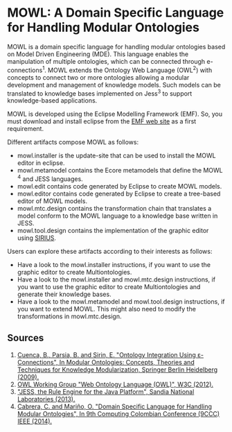 # MOWL: A Domain Specific Language for Handling Modular Ontologies 

MOWL is a domain specific language for handling modular ontologies based on Model Driven Engineering (MDE). This language enables the manipulation of multiple ontologies, which can be connected through e-connections<sup>1</sup>. MOWL extends the Ontology Web Language (OWL<sup>2</sup>) with concepts to connect two or more ontologies allowing a modular development and management of knowledge models. Such models can be translated to knowledge bases implemented on Jess<sup>3</sup> to support knowledge-based applications.

MOWL is developed using the Eclipse Modelling Framework (EMF). So, you must download and install eclipse from the [EMF web site](https://www.eclipse.org/modeling/emf/) as a first requirement.

Different artifacts compose MOWL as follows:

* mowl.installer is the update-site that can be used to install the MOWL editor in eclipse.
* mowl.metamodel contains the Ecore metamodels that define the MOWL<sup> 4</sup> and JESS languages.
* mowl.edit contains code generated by Eclipse to create MOWL models. 
* mowl.editor contains code generated by Eclipse to create a tree-based editor of MOWL models. 
* mowl.mtc.design contains the transformation chain that translates a model conform to the MOWL language to a knowledge base written in JESS.
* mowl.tool.design contains the implementation of the graphic editor using [SIRIUS](https://www.eclipse.org/sirius/).

Users can explore these artifacts according to their interests as follows:

* Have a look to the mowl.installer instructions, if you want to use the graphic editor to create Multiontologies.
* Have a look to the mowl.installer and mowl.mtc.design instructions, if you want to use the graphic editor to create Multiontologies and generate their knowledge bases.
* Have a look to the mowl.metamodel and mowl.tool.design instructions, if you want to extend MOWL. This might also need to modify the transformations in mowl.mtc.design.

## Sources
1. [Cuenca, B., Parsia, B. and Sirin, E. "Ontology Integration Using ε-Connections", In Modular Ontologies: Concepts, Theories and Techniques for Knowledge Modularization, Springer Berlin Heidelberg (2009).](https://link.springer.com/chapter/10.1007/978-3-642-01907-4_14)
2. [OWL Working Group "Web Ontology Language (OWL)", W3C (2012).](https://www.w3.org/OWL/)
3. ["JESS, the Rule Engine for the Java Platform", Sandia National Laboratories (2013).](https://www.jessrules.com/)
4. [Cabrera, C. and Mariño, O. "Domain Specific Language for Handling Modular Ontologies", In 9th Computing Colombian Conference (9CCC) IEEE (2014).](https://link.springer.com/chapter/10.1007/978-3-642-01907-4_14)

